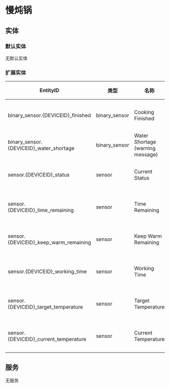 # 慢炖锅

## 实体

### 默认实体

无默认实体

### 扩展实体

| EntityID                                | 类型            | 名称                               | 描述   |
|-----------------------------------------|---------------|----------------------------------|------|
| binary_sensor.{DEVICEID}_finished       | binary_sensor | Cooking Finished                 | 烹饪完成 |
| binary_sensor.{DEVICEID}_water_shortage | binary_sensor | Water Shortage (warning message) | 缺水   |
| sensor.{DEVICEID}_status                | sensor        | Current Status                   | 当前状态 |
| sensor.{DEVICEID}_time_remaining        | sensor        | Time Remaining                   | 剩余时间 |
| sensor.{DEVICEID}_keep_warm_remaining   | sensor        | Keep Warm Remaining              | 保温时间 |
| sensor.{DEVICEID}_working_time          | sensor        | Working Time                     | 工作时间 |
| sensor.{DEVICEID}_target_temperature    | sensor        | Target Temperature               | 设定温度 |
| sensor.{DEVICEID}_current_temperature   | sensor        | Current Temperature              | 当前温度 |

## 服务

无服务
